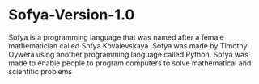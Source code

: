 # Sofya-Version-1.0
Sofya is a programming language that was named after a female mathematician called Sofya Kovalevskaya. Sofya was made by Timothy Oywera using another programming language called Python. Sofya was made to enable people to program computers to solve mathematical and scientific problems

